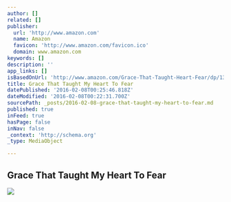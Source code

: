 ```yaml
---
author: []
related: []
publisher:
  url: 'http://www.amazon.com'
  name: Amazon
  favicon: 'http://www.amazon.com/favicon.ico'
  domain: www.amazon.com
keywords: []
description: ''
app_links: []
isBasedOnUrl: 'http://www.amazon.com/Grace-That-Taught-Heart-Fear/dp/1320507263/ref=sr_1_2?ie=UTF8&qid=1454890841&sr=8-2&keywords=brendan+beale'
title: Grace That Taught My Heart To Fear
datePublished: '2016-02-08T00:25:46.818Z'
dateModified: '2016-02-08T00:22:31.700Z'
sourcePath: _posts/2016-02-08-grace-that-taught-my-heart-to-fear.md
published: true
inFeed: true
hasPage: false
inNav: false
_context: 'http://schema.org'
_type: MediaObject

---
```

<article style=""><h1>Grace That Taught My Heart To Fear</h1><img src="http://ecx.images-amazon.com/images/I/418gdGaAl6L.jpg" /></article>